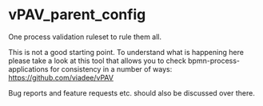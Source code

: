 # vPAV_parent_config
One process validation ruleset to rule them all.

This is not a good starting point. To understand what is happening here please take a look at this tool that allows you to check bpmn-process-applications for consistency in a number of ways:
https://github.com/viadee/vPAV

Bug reports and feature requests etc. should also be discussed over there.
